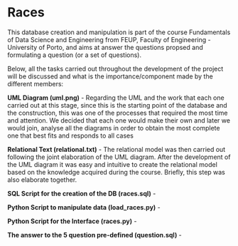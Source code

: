 # Races

This database creation and manipulation is part of the course Fundamentals of Data Science and Engineering from
FEUP, Faculty of Engineering - University of Porto, and aims at answer the questions propsed and formulating a question (or a
set of questions). 

Below, all the tasks carried out throughout the development of the project will be discussed and what is the importance/component made by the different members:

**UML Diagram (uml.png)** - Regarding the UML and the work that each one carried out at this stage, since this is the starting point of the database and the construction, this was one of the processes that required the most time and attention. We decided that each one would make their own and later we would join, analyse all the diagrams in order to obtain the most complete one that best fits and responds to all cases

**Relational Text (relational.txt)** - The relational model was then carried out following the joint elaboration of the UML diagram.
After the development of the UML diagram it was easy and intuitive to create the relational model based on the knowledge acquired during the course. Briefly, this step was also elaborate together.

**SQL Script for the creation of the DB (races.sql)** - 

**Python Script to manipulate data (load_races.py)** - 

**Python Script for the Interface (races.py)** - 

**The answer to the 5 question pre-defined (question.sql)** - 
